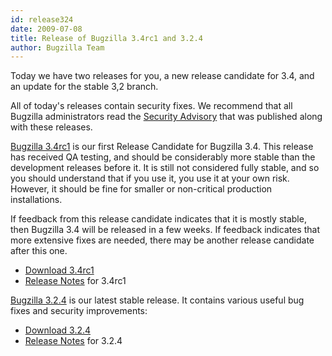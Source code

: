 ```yaml
---
id: release324
date: 2009-07-08
title: Release of Bugzilla 3.4rc1 and 3.2.4
author: Bugzilla Team
---
```


Today we have two releases for you, a new release candidate for 3.4, and an update for the stable 3,2 branch.

All of today's releases contain security fixes. We recommend that all Bugzilla administrators read the [Security Advisory](/security/3.2.3/) that was published along with these releases.

[Bugzilla 3.4rc1](/releases/3.4/) is our first Release Candidate for Bugzilla 3.4\. This release has received QA testing, and should be considerably more stable than the development releases before it. It is still not considered fully stable, and so you should understand that if you use it, you use it at your own risk. However, it should be fine for smaller or non-critical production installations.

If feedback from this release candidate indicates that it is mostly stable, then Bugzilla 3.4 will be released in a few weeks. If feedback indicates that more extensive fixes are needed, there may be another release candidate after this one.

*   [Download 3.4rc1](/download/#v34)
*   [Release Notes](/releases/3.4/) for 3.4rc1

[Bugzilla 3.2.4](/releases/3.2.4/) is our latest stable release. It contains various useful bug fixes and security improvements:

*   [Download 3.2.4](/download/#v32)
*   [Release Notes](/releases/3.2.4/) for 3.2.4

